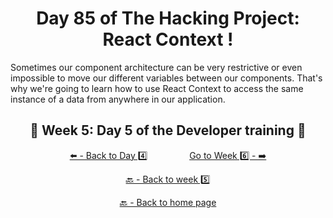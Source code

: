 <h1 align="center">Day 85 of The Hacking Project: React Context !</h1>

Sometimes our component architecture can be very restrictive or even impossible to move our different variables between our components. That's why we're going to learn how to use React Context to access the same instance of a data from anywhere in our application.

<h2 align="center">🎉 Week 5: Day 5 of the Developer training 🎉</h2>

<div align="center">
  
  [⬅️ - Back to Day 4️⃣](https://github.com/BenjaminCharmes/THP_Developer/tree/main/Week_5/Day_4)
  &nbsp;&nbsp;&nbsp;&nbsp;&nbsp;&nbsp;&nbsp;&nbsp;&nbsp;&nbsp;&nbsp;&nbsp;&nbsp;&nbsp;&nbsp;
  [Go to Week 6️⃣ - ➡️](https://github.com/BenjaminCharmes/THP_Developer/tree/main/Week_6)

</div>

<div align="center">

  [🔙 - Back to week 5️⃣](https://github.com/BenjaminCharmes/THP_Developer/tree/main/Week_5)

  [🔙 - Back to home page](https://github.com/BenjaminCharmes/THP_Developer)

</div>
